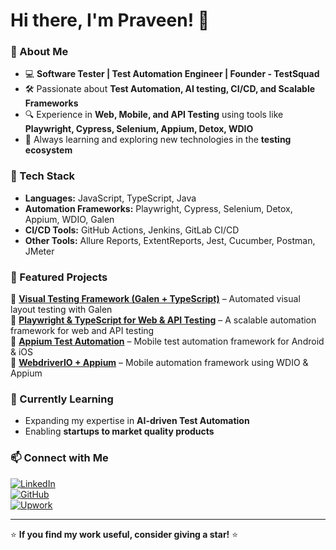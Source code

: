 # Hi there, I'm Praveen! 👋  

### 🚀 About Me  
- 💻 **Software Tester | Test Automation Engineer | Founder - TestSquad**  
- 🛠 Passionate about **Test Automation, AI testing, CI/CD, and Scalable Frameworks**  
- 🔍 Experience in **Web, Mobile, and API Testing** using tools like **Playwright, Cypress, Selenium, Appium, Detox, WDIO**  
- 📖 Always learning and exploring new technologies in the **testing ecosystem**  

### 🧰 Tech Stack  
- **Languages:** JavaScript, TypeScript, Java  
- **Automation Frameworks:** Playwright, Cypress, Selenium, Detox, Appium, WDIO, Galen  
- **CI/CD Tools:** GitHub Actions, Jenkins, GitLab CI/CD  
- **Other Tools:** Allure Reports, ExtentReports, Jest, Cucumber, Postman, JMeter 

### 📌 Featured Projects  
🔹 **[Visual Testing Framework (Galen + TypeScript)](https://github.com/testsquadco/ts-galen-testing)** – Automated visual layout testing with Galen  
🔹 **[Playwright & TypeScript for Web & API Testing](https://github.com/testsquadco/ts-playwright-testing)** – A scalable automation framework for web and API testing  
🔹 **[Appium Test Automation](https://github.com/testsquadco/appium-test-automation)** – Mobile test automation framework for Android & iOS  
🔹 **[WebdriverIO + Appium](https://github.com/testsquadco/ts-wdio-automation)** – Mobile automation framework using WDIO & Appium  

### 🌱 Currently Learning  
- Expanding my expertise in **AI-driven Test Automation**  
- Enabling **startups to market quality products**  

### 📫 Connect with Me  
[![LinkedIn](https://img.shields.io/badge/LinkedIn-Connect-blue?style=flat&logo=linkedin)](https://www.linkedin.com/in/eliyahasan/)  
[![GitHub](https://img.shields.io/badge/GitHub-Follow-black?style=flat&logo=github)](https://github.com/testsquadco)  
[![Upwork](https://img.shields.io/badge/Upwork-Hire%20Me-brightgreen?style=flat&logo=upwork)](https://www.upwork.com/freelancers/~01a82d807f0ea292c4)


---

⭐ **If you find my work useful, consider giving a star!** ⭐  
